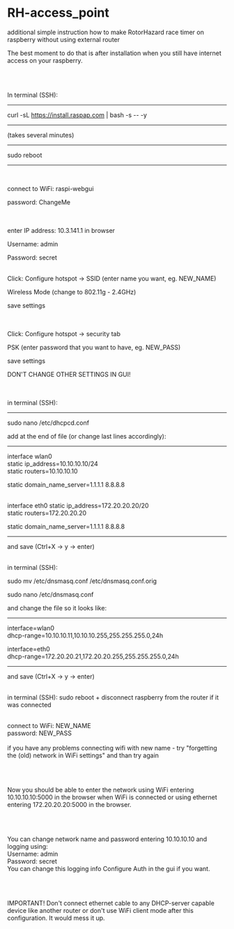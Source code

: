 # RH-access_point
additional simple instruction how to make RotorHazard race timer on raspberry without using external router

The best moment to do that is after installation when you still have internet access on your raspberry.<br/><br/>

<br/>

  
In terminal (SSH):
________________

curl -sL https://install.raspap.com | bash -s -- -y
________________

(takes several minutes)
________________
sudo reboot
<br/>

________________
<br/>

connect to WiFi: raspi-webgui

password: ChangeMe<br/><br/><br/>





enter IP address: 10.3.141.1 in browser

Username: admin

Password: secret<br/>  <br/>



Click:
Configure hotspot -> SSID (enter name you want, eg. NEW_NAME) 

Wireless Mode (change to 802.11g - 2.4GHz)

save settings  
<br/>
<br/>

Click:
Configure hotspot -> security tab

PSK (enter password that you want to have, eg. NEW_PASS)

save settings
<br/>

DON'T CHANGE OTHER SETTINGS IN GUI!  
<br/>
<br/>


in terminal (SSH):

________________

sudo nano /etc/dhcpcd.conf

add at the end of file (or change last lines accordingly):
________________

interface wlan0<br/>
static ip_address=10.10.10.10/24</br>
static routers=10.10.10.10</br>

static domain_name_server=1.1.1.1 8.8.8.8<br/><br/>

interface eth0
static ip_address=172.20.20.20/20<br/>
static routers=172.20.20.20<br/>

static domain_name_server=1.1.1.1 8.8.8.8
________________

and save (Ctrl+X -> y -> enter)<br/>
<br/>


in terminal (SSH):

sudo mv /etc/dnsmasq.conf /etc/dnsmasq.conf.orig<br/>

sudo nano /etc/dnsmasq.conf

and change the file so it looks like:
________________

interface=wlan0<br/>
  dhcp-range=10.10.10.11,10.10.10.255,255.255.255.0,24h
<br/>

interface=eth0<br/>
  dhcp-range=172.20.20.21,172.20.20.255,255.255.255.0,24h
________________

and save (Ctrl+X -> y -> enter)<br/>
<br/>


in terminal (SSH):
sudo reboot + disconnect raspberry from the router if it was connected
<br/>
<br/>

  
connect to WiFi: NEW_NAME <br/>
password: NEW_PASS <br/> <br/>
if you have any problems connecting wifi with new name - try "forgetting the (old) network in WiFi settings" and than try again

<br/> <br/>

Now you should be able to enter the network using WiFi entering 10.10.10.10:5000 in the browser when WiFi is connected
or using ethernet entering 172.20.20.20:5000 in the browser. 

<br/> <br/>

You can change network name and password entering 10.10.10.10 and logging using: <br/>
Username: admin <br/>
Password: secret <br/>
You can change this logging info Configure Auth in the gui if you want.

<br/> <br/>

IMPORTANT! Don't connect ethernet cable to any DHCP-server capable device like another router or don't use WiFi client mode after this configuration.
It would mess it up.
